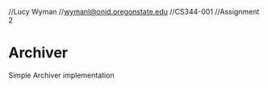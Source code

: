 //Lucy Wyman
//wymanl@onid.oregonstate.edu
//CS344-001
//Assignment 2

Archiver
========

Simple Archiver implementation

